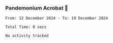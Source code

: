 ### Pandemonium Acrobat 🤸

<!--START_SECTION:waka-->

```all_time
From: 12 December 2024 - To: 19 December 2024

Total Time: 0 secs

No activity tracked
```

<!--END_SECTION:waka-->
